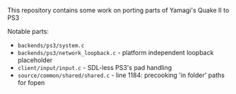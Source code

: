 This repository contains some work on porting parts of Yamagi's Quake II to PS3

Notable parts:
 - `backends/ps3/system.c`
 - `backends/ps3/network_loopback.c` - platform independent loopback placeholder
 - `client/input/input.c` - SDL-less PS3's pad handling
 - `source/common/shared/shared.c` - line 1184: precooking 'in folder' paths for fopen
